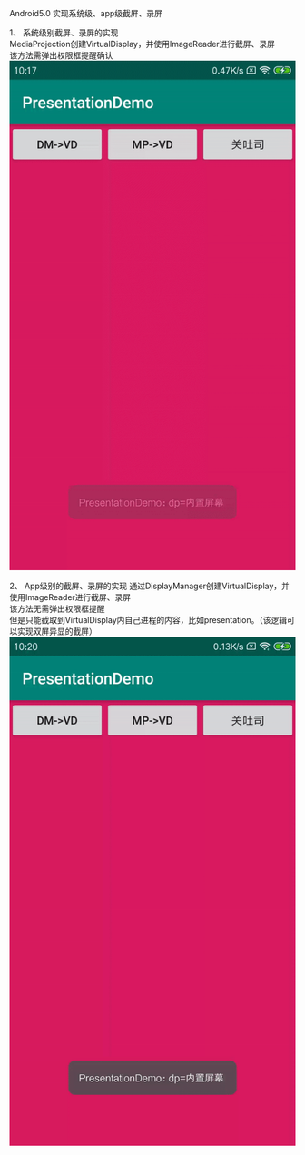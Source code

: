 Android5.0 实现系统级、app级截屏、录屏

1、 系统级别截屏、录屏的实现   
MediaProjection创建VirtualDisplay，并使用ImageReader进行截屏、录屏    
该方法需弹出权限框提醒确认  
![image]( https://github.com/OBaKai/PresentationDemo/blob/master/gif/mp.gif?raw=true)

2、 App级别的截屏、录屏的实现 
通过DisplayManager创建VirtualDisplay，并使用ImageReader进行截屏、录屏     
该方法无需弹出权限框提醒  
但是只能截取到VirtualDisplay内自己进程的内容，比如presentation。（该逻辑可以实现双屏异显的截屏）  
![image]( https://github.com/OBaKai/PresentationDemo/blob/master/gif/dm.gif?raw=true)
